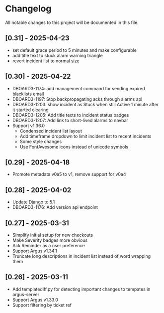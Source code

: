 # Changelog

All notable changes to this project will be documented in this file.

## [0.31] - 2025-04-23
- set default grace period to 5 minutes and make configurable
- add title text to stuck alarm warning triangle
- revert incident list to normal size

## [0.30] - 2025-04-22
- DBOARD3-1174: add management command for sending expired blacklists email
- DBOARD3-1197: Stop backpropagating acks through alarms api
- DBOARD3-1203: show incident as Stuck when still Active 1 minute after it started clearing
- DBOARD3-1205: Add title texts to incident status badges
- DBOARD3-1207: Add link to short-lived alarms to navbar
- Support v1.36.0
  - Condensed incident list layout
  - Add timeframe dropdown to limit incident list to recent incidents
  - Some style changes
  - Use FontAwesome icons instead of unicode symbols

## [0.29] - 2025-04-18
- Promote metadata v0a5 to v1, remove support for v0a4

## [0.28] - 2025-04-02
- Update Django to 5.1
- DBOARD3-1176: Add version api endpoint

## [0.27] - 2025-03-31
- Simplify initial setup for new checkouts
- Make Severity badges more obvious
- Ack Reminder as a user preference
- Support Argus v1.34.1
- Truncate long descriptions in incident list instead of word wrapping them

## [0.26] - 2025-03-11
- Add templatediff.py for detecting important changes to tempates in argus-server
- Support Argus v1.33.0
- Support filtering by ticket ref
